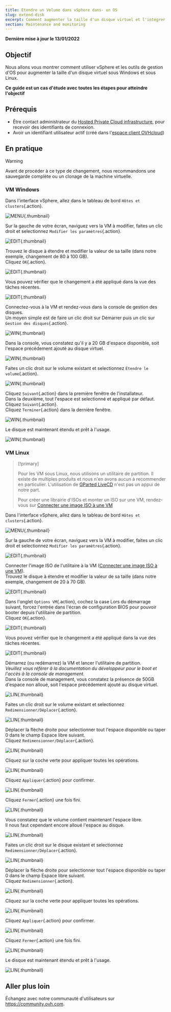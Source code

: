 ```yaml
---
title: Etendre un Volume dans vSphere dans- un OS
slug: extend-disk
excerpt: Comment augmenter la taille d'un disque virtuel et l'intégrer à votre VM
section: Maintenance and monitoring
---
```


**Dernière mise à jour le 13/01/2022**

## Objectif

Nous allons vous montrer comment utiliser vSphere et les outils de gestion d'OS pour augmenter la taille d'un disque virtuel sous Windows et sous Linux.

**Ce guide est un cas d'étude avec toutes les étapes pour atteindre l'objectif**


## Prérequis

- Être contact administrateur du [Hosted Private Cloud infrastructure](https://www.ovhcloud.com/fr/enterprise/products/hosted-private-cloud/), pour recevoir des identifiants de connexion.
- Avoir un identifiant utilisateur actif (créé dans l'[espace client OVHcloud](https://www.ovh.com/auth/?action=gotomanager&from=https://www.ovh.com/fr/&ovhSubsidiary=fr))


## En pratique

> [!warning]
>
> Avant de procéder à ce type de changement, nous recommandons une sauvegarde complète ou un clonage de la machine virtuelle.
>


### VM Windows

Dans l'interface vSphere, allez dans le tableau de bord `Hôtes et clusters`{.action}.

![MENU](images/en01dash.png){.thumbnail}


Sur la gauche de votre écran, naviguez vers la VM à modifier, faites un clic droit et selectionnez `Modifier les paramètres`{.action}.

![EDIT](images/en02vm.png){.thumbnail}


Trouvez le disque à étendre et modifier la valeur de sa taille (dans notre exemple, changement de 80 à 100 GB).<br>
Cliquez `OK`{.action}.

![EDIT](images/en03hdd.png){.thumbnail}


Vous pouvez vérifier que le changement a été appliqué dans la vue des tâches récentes.

![EDIT](images/en04task.png){.thumbnail}


Connectez-vous à la VM et rendez-vous dans la console de gestion des disques.<br>
Un moyen simple est de faire un clic droit sur Démarrer puis un clic sur `Gestion des disques`{.action}.

![WIN](images/en05start.png){.thumbnail}


Dans la console, vous constatez qu'il y a 20 GB d'espace disponible, soit l'espace précédement ajouté au disque virtuel.

![WIN](images/en06unallocated.png){.thumbnail}


Faites un clic droit sur le volume existant et selectionnez `Étendre le volume`{.action}.

![WIN](images/en07extend.png){.thumbnail}


Cliquez `Suivant`{.action} dans la première fenêtre de l'installateur.<br>
Dans la deuxième, tout l'espace est selectionné et appliqué par défaut. Cliquez `Suivant`{.action}.<br>
Cliquez `Terminer`{.action} dans la dernière fenêtre.

![WIN](images/en08wiz.png){.thumbnail}


Le disque est maintenant étendu et prêt à l'usage.

![WIN](images/en09done.png){.thumbnail}


### VM Linux

> [!primary]
>
> Pour les VM sous Linux, nous utilisons un utilitaire de partition. Il existe de multiples produits et nous n'en avons aucun à recommender en particulier. L'utilisation de [GParted LiveCD](http://gparted.sourceforge.net/livecd.php) n'est pas un appui de notre part.
> 
> Pour créer une librairie d'ISOs et monter un ISO sur une VM, rendez-vous sur [Connecter une image ISO à une VM](https://docs.ovh.com/fr/private-cloud/connect_iso_to_vm/)


Dans l'interface vSphere, allez dans le tableau de bord `Hôtes et clusters`{.action}.

![MENU](images/en01dash.png){.thumbnail}


Sur la gauche de votre écran, naviguez vers la VM à modifier, faites un clic droit et selectionnez `Modifier les paramètres`{.action}.

![EDIT](images/en10vm.png){.thumbnail}


Connecter l'image ISO de l'utilitaire à la VM ([Connecter une image ISO à une VM](https://docs.ovh.com/fr/private-cloud/connect_iso_to_vm/)).<br> 
Trouvez le disque à étendre et modifier la valeur de sa taille (dans notre exemple, changement de 20 à 70 GB).<br>

![EDIT](images/en11hdd.png){.thumbnail}


Dans l'onglet `Options VM`{.action}, cochez la case Lors du démarrage suivant, forcez l'entrée dans l'écran de configuration BIOS  pour pouvoir booter depuis l'utilitaire de partition.<br>
Cliquez `OK`{.action}.

![EDIT](images/en12bios.png){.thumbnail}


Vous pouvez vérifier que le changement a été appliqué dans la vue des tâches récentes.

![EDIT](images/en13task.png){.thumbnail}


Démarrez (ou redémarrez) la VM et lancer l'utilitaire de partition.<br>
*Veuillez vous référer à la documentation du développeur pour le boot et l'accès à la console de management.*<br>
Dans la console de management, vous constatez la présence de 50GB d'espace non alloué, soit l'espace précédement ajouté au disque virtuel.

![LIN](images/en14unallocated.png){.thumbnail}


Faites un clic droit sur le volume existant et selectionnez `Redimensionner/Déplacer`{.action}.

![LIN](images/en15extend.png){.thumbnail}


Déplacer la flèche droite pour selectionner tout l'espace disponible ou taper 0 dans le champ Espace libre suivant.<br>
Cliquez `Redimensionner/Déplacer`{.action}.

![LIN](images/en16wiz.png){.thumbnail}


Cliquez sur la coche verte pour appliquer toutes les opérations.

![LIN](images/en17apply.png){.thumbnail}


Cliquez `Appliquer`{.action} pour confirmer.

![LIN](images/en18confirm.png){.thumbnail}


Cliquez `Fermer`{.action} une fois fini.

![LIN](images/en19close.png){.thumbnail}


Vous constatez que le volume contient maintenant l'espace libre.<br>
Il nous faut cependant encore alloué l'espace au disque.

![LIN](images/en20disk.png){.thumbnail}


Faites un clic droit sur le disque existant et selectionnez `Redimensionner/Déplacer`{.action}.

![LIN](images/en21extend.png){.thumbnail}


Déplacer la flèche droite pour selectionner tout l'espace disponible ou taper 0 dans le champ Espace libre suivant.<br>
Cliquez `Redimensionner`{.action}.

![LIN](images/en22wiz.png){.thumbnail}


Cliquez sur la coche verte pour appliquer toutes les opérations.

![LIN](images/en23apply.png){.thumbnail}


Cliquez `Appliquer`{.action} pour confirmer.

![LIN](images/en18confirm.png){.thumbnail}


Cliquez `Fermer`{.action} une fois fini.

![LIN](images/en19close.png){.thumbnail}


Le disque est maintenant étendu et prêt à l'usage.<br>

![LIN](images/en24done.png){.thumbnail}


## Aller plus loin

Échangez avec notre communauté d'utilisateurs sur <https://community.ovh.com>.
